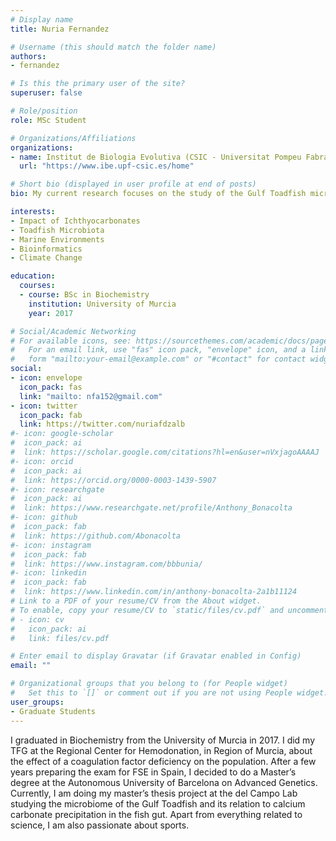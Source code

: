```yaml
---
# Display name
title: Nuria Fernandez

# Username (this should match the folder name)
authors:
- fernandez

# Is this the primary user of the site?
superuser: false

# Role/position
role: MSc Student

# Organizations/Affiliations
organizations:
- name: Institut de Biologia Evolutiva (CSIC - Universitat Pompeu Fabra)
  url: "https://www.ibe.upf-csic.es/home"

# Short bio (displayed in user profile at end of posts)
bio: My current research focuses on the study of the Gulf Toadfish microbiome and its role on calcium carbonate precipitation..

interests:
- Impact of Ichthyocarbonates
- Toadfish Microbiota
- Marine Environments
- Bioinformatics
- Climate Change

education:
  courses:
  - course: BSc in Biochemistry
    institution: University of Murcia
    year: 2017

# Social/Academic Networking
# For available icons, see: https://sourcethemes.com/academic/docs/page-builder/#icons
#   For an email link, use "fas" icon pack, "envelope" icon, and a link in the
#   form "mailto:your-email@example.com" or "#contact" for contact widget.
social:
- icon: envelope
  icon_pack: fas
  link: "mailto: nfa152@gmail.com"
- icon: twitter
  icon_pack: fab
  link: https://twitter.com/nuriafdzalb
#- icon: google-scholar
#  icon_pack: ai
#  link: https://scholar.google.com/citations?hl=en&user=nVxjagoAAAAJ
#- icon: orcid
#  icon_pack: ai
#  link: https://orcid.org/0000-0003-1439-5907
#- icon: researchgate
#  icon_pack: ai
#  link: https://www.researchgate.net/profile/Anthony_Bonacolta
#- icon: github
#  icon_pack: fab
#  link: https://github.com/Abonacolta
#- icon: instagram
#  icon_pack: fab
#  link: https://www.instagram.com/bbbunia/
#- icon: linkedin
#  icon_pack: fab
#  link: https://www.linkedin.com/in/anthony-bonacolta-2a1b11124
# Link to a PDF of your resume/CV from the About widget.
# To enable, copy your resume/CV to `static/files/cv.pdf` and uncomment the lines below.
# - icon: cv
#   icon_pack: ai
#   link: files/cv.pdf

# Enter email to display Gravatar (if Gravatar enabled in Config)
email: ""

# Organizational groups that you belong to (for People widget)
#   Set this to `[]` or comment out if you are not using People widget.
user_groups:
- Graduate Students
---
```


I graduated in Biochemistry from the University of Murcia in 2017. I did my TFG at the Regional Center for Hemodonation, in Region of Murcia, about the effect of a coagulation factor deficiency on the population. After a few years preparing the exam for FSE in Spain, I decided to do a Master’s degree at the Autonomous University of Barcelona on Advanced Genetics. Currently, I am doing my master’s thesis project at the del Campo Lab studying the microbiome of the Gulf Toadfish and its relation to calcium carbonate precipitation in the fish gut. Apart from everything related to science, I am also passionate about sports.
